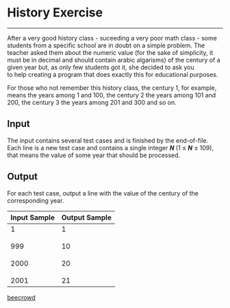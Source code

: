 # History Exercise

---

After a very good history class - suceeding a very poor math class - some students from a specific school are in doubt on a simple problem. The teacher asked them about the numeric value (for the sake of simplicity, it must be in decimal and should contain arabic algarisms) of the century of a given year but, as only few students got it, she 
decided to ask you to help creating a program that does exactly this for educational purposes.

For those who not remember this history class, the century 1, for example, means the years among 1 and 100, the century 2 the years among 101 and 200, the century 3 the years among 201 and 300 and so on.

## Input

The input contains several test cases and is finished by the end-of-file. Each line is a new test case and contains a single integer ***N*** (1 ≤ ***N*** ≤ 109), that means the value of some year that should be processed.

## Output

For each test case, output a line with the value of the century of the corresponding year.

| Input Sample                         | Output Sample                   |
| ------------------------------------ | ------------------------------- |
| 1<br><br>999<br><br>2000<br><br>2001 | 1<br><br>10<br><br>20<br><br>21 |

[beecrowd](https://www.beecrowd.com.br/judge/en/problems/view/3076)
